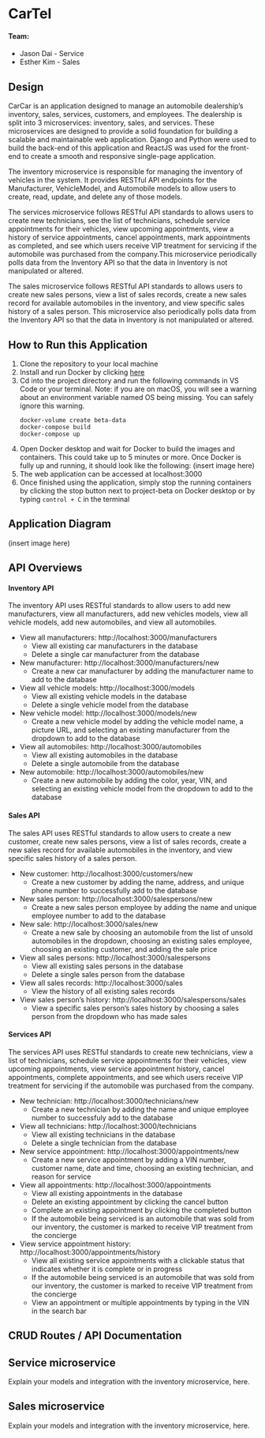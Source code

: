 # CarTel

#### Team:
* Jason Dai - Service
* Esther Kim - Sales

## Design
CarCar is an application designed to manage an automobile dealership’s inventory, sales, services, customers, and employees. The dealership is split into 3 microservices: inventory, sales, and services. These microservices are designed to provide a solid foundation for building a scalable and maintainable web application. Django and Python were used to build the back-end of this application and ReactJS was used for the front-end to create a smooth and responsive single-page application.

The inventory microservice is responsible for managing the inventory of vehicles in the system. It provides RESTful API endpoints for the Manufacturer, VehicleModel, and Automobile models to allow users to create, read, update, and delete any of those models.

The services microservice follows RESTful API standards to allows users to create new technicians, see the list of technicians, schedule service appointments for their vehicles, view upcoming appointments, view a history of service appointments, cancel appointments, mark appointments as completed, and see which users receive VIP treatment for servicing if the automobile was purchased from the company.This microservice periodically polls data from the Inventory API so that the data in Inventory is not manipulated or altered.

The sales microservice follows RESTful API standards to allows users to create new sales persons, view a list of sales records, create a new sales record for available automobiles in the inventory, and view specific sales history of a sales person. This microservice also periodically polls data from the Inventory API so that the data in Inventory is not manipulated or altered.

## How to Run this Application
1. Clone the repository to your local machine
2. Install and run Docker by clicking [here](https://docs.docker.com/get-docker/)
3. Cd into the project directory and run the following commands in VS Code or your terminal. Note: if you are on macOS, you will see a warning about an environment variable named OS being missing. You can safely ignore this warning.
     ```
     docker-volume create beta-data
     docker-compose build
     docker-compose up
     ```
4. Open Docker desktop and wait for Docker to build the images and containers. This could take up to 5 minutes or more. Once Docker is fully up and running, it should look like the following:
(insert image here)
5. The web application can be accessed at localhost:3000
6. Once finished using the application, simply stop the running containers by clicking the stop button next to project-beta on Docker desktop or by typing `control + C` in the terminal

## Application Diagram
(insert image here)

## API Overviews
#### Inventory API
The inventory API uses RESTful standards to allow users to add new manufacturers, view all manufacturers, add new vehicles models, view all vehicle models, add new automobiles, and view all automobiles.

- View all manufacturers: http://localhost:3000/manufacturers
    - View all existing car manufacturers in the database
    - Delete a single car manufacturer from the database
- New manufacturer: http://localhost:3000/manufacturers/new
    - Create a new car manufacturer by adding the manufacturer name to add to the database
- View all vehicle models: http://localhost:3000/models
    - View all existing vehicle models in the database
    - Delete a single vehicle model from the database
- New vehicle model: http://localhost:3000/models/new
    - Create a new vehicle model by adding the vehicle model name, a picture URL, and selecting an existing manufacturer from the dropdown to add to the database
- View all automobiles: http://localhost:3000/automobiles
    - View all existing automobiles in the database
    - Delete a single automobile from the database
- New automobile: http://localhost:3000/automobiles/new
    - Create a new automobile by adding the color, year, VIN, and selecting an existing vehicle model from the dropdown to add to the database

#### Sales API
The sales API uses RESTful standards to allow users to create a new customer, create new sales persons, view a list of sales records, create a new sales record for available automobiles in the inventory, and view specific sales history of a sales person.

- New customer: http://localhost:3000/customers/new
    - Create a new customer by adding the name, address, and unique phone number to successfully add to the database
- New sales person: http://localhost:3000/salespersons/new
    - Create a new sales person employee by adding the name and unique employee number to add to the database
- New sale: http://localhost:3000/sales/new
    - Create a new sale by choosing an automobile from the list of unsold automobiles in the dropdown, choosing an existing sales employee, choosing an existing customer, and adding the sale price
- View all sales persons: http://localhost:3000/salespersons
    - View all existing sales persons in the database
    - Delete a single sales person from the database
- View all sales records: http://localhost:3000/sales
    - View the history of all existing sales records
- View sales person’s history: http://localhost:3000/salespersons/sales
    - View a specific sales person’s sales history by choosing a sales person from the dropdown who has made sales

#### Services API
The services API uses RESTful standards to create new technicians, view a list of technicians, schedule service appointments for their vehicles, view upcoming appointments, view service appointment history, cancel appointments, complete appointments, and see which users receive VIP treatment for servicing if the automobile was purchased from the company.
- New technician: http://localhost:3000/technicians/new
    - Create a new technician by adding the name and unique employee number to successfuly add to the database
- View all technicians: http://localhost:3000/technicians
    - View all existing technicians in the database
    - Delete a single technician from the database
- New service appointment: http://localhost:3000/appointments/new
    - Create a new service appointment by adding a VIN number, customer name, date and time, choosing an existing technician, and reason for service
- View all appointments: http://localhost:3000/appointments
    - View all existing appointments in the database
    - Delete an existing appointment by clicking the cancel button
    - Complete an existing appointment by clicking the completed button
    - If the automobile being serviced is an automobile that was sold from our inventory, the customer is marked to receive VIP treatment from the concierge
- View service appointment history: http://localhost:3000/appointments/history
    - View all existing service appointments with a clickable status that indicates whether it is complete or in progress
    - If the automobile being serviced is an automobile that was sold from our inventory, the customer is marked to receive VIP treatment from the concierge
    - View an appointment or multiple appointments by typing in the VIN in the search bar

## CRUD Routes / API Documentation

## Service microservice

Explain your models and integration with the inventory
microservice, here.

## Sales microservice

Explain your models and integration with the inventory
microservice, here.
